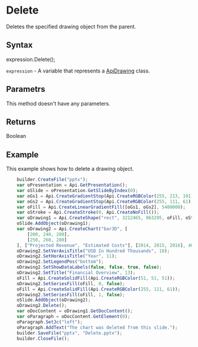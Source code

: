 # Delete

Deletes the specified drawing object from the parent.

## Syntax

expression.Delete();

`expression` - A variable that represents a [ApiDrawing](../ApiDrawing.md) class.

## Parametrs

This method doesn't have any parameters.

## Returns

Boolean

## Example

This example shows how to delete a drawing object.

```javascript
	builder.CreateFile("pptx");
	var oPresentation = Api.GetPresentation();
	var oSlide = oPresentation.GetSlideByIndex(0);
	var oGs1 = Api.CreateGradientStop(Api.CreateRGBColor(255, 213, 191), 0);
	var oGs2 = Api.CreateGradientStop(Api.CreateRGBColor(255, 111, 61), 100000);
	var oFill = Api.CreateLinearGradientFill([oGs1, oGs2], 5400000);
	var oStroke = Api.CreateStroke(0, Api.CreateNoFill());
	var oDrawing1 = Api.CreateShape("rect", 3212465, 963295, oFill, oStroke);
	oSlide.AddObject(oDrawing1);
	var oDrawing2 = Api.CreateChart("bar3D", [
		[200, 240, 280],
		[250, 260, 280]
	], ["Projected Revenue", "Estimated Costs"], [2014, 2015, 2016], 4051300, 2347595, 24);
	oDrawing2.SetVerAxisTitle("USD In Hundred Thousands", 10);
	oDrawing2.SetHorAxisTitle("Year", 11);
	oDrawing2.SetLegendPos("bottom");
	oDrawing2.SetShowDataLabels(false, false, true, false);
	oDrawing2.SetTitle("Financial Overview", 13);
	oFill = Api.CreateSolidFill(Api.CreateRGBColor(51, 51, 51));
	oDrawing2.SetSeriesFill(oFill, 0, false);
	oFill = Api.CreateSolidFill(Api.CreateRGBColor(255, 111, 61));
	oDrawing2.SetSeriesFill(oFill, 1, false);
	oSlide.AddObject(oDrawing2);
	oDrawing2.Delete();
	var oDocContent = oDrawing1.GetDocContent();
	var oParagraph = oDocContent.GetElement(0);
	oParagraph.SetJc("left");
	oParagraph.AddText("The chart was deleted from this slide.");
	builder.SaveFile("pptx", "Delete.pptx");
	builder.CloseFile();
```